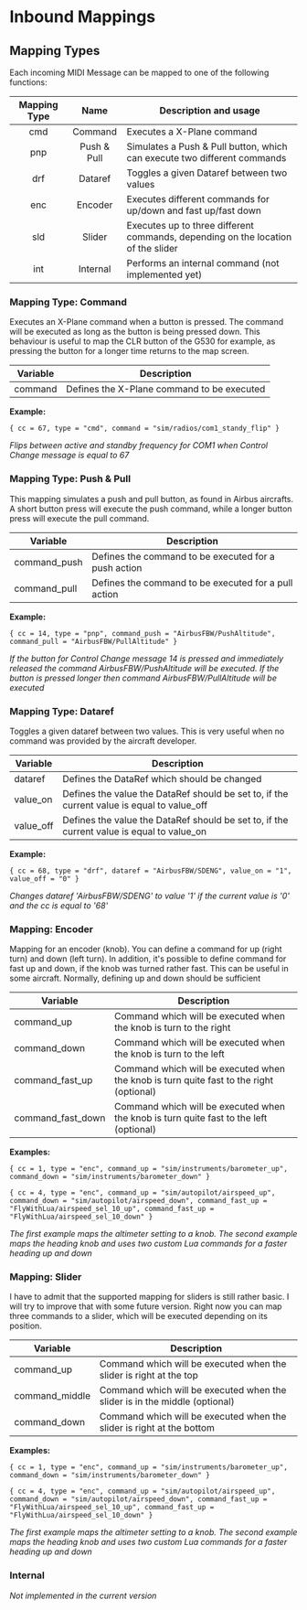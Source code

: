 # Inbound Mappings

## Mapping Types
Each incoming MIDI Message can be mapped to one of the following functions:

| Mapping Type | Name        | Description and usage                                                            |
|:------------:|:-----------:|----------------------------------------------------------------------------------|
| cmd          | Command     | Executes a X-Plane command                                                       |
| pnp          | Push & Pull | Simulates a Push & Pull button, which can execute two different commands         |   
| drf          | Dataref     | Toggles a given Dataref between two values                                       |
| enc          | Encoder     | Executes different commands for up/down and fast up/fast down                    |
| sld          | Slider      | Executes up to three different commands, depending on the location of the slider |
| int          | Internal    | Performs an internal command (not implemented yet)                               |

###
### Mapping Type: Command
Executes an X-Plane command when a button is pressed. The command will be executed as long as the button is being
pressed down. This behaviour is useful to map the CLR button of the G530 for example, as pressing the button for a
longer time returns to the map screen.

| Variable | Description                                          |
|----------|------------------------------------------------------|
| command  | Defines the X-Plane command to be executed |

**Example:**
```
{ cc = 67, type = "cmd", command = "sim/radios/com1_standy_flip" }
```
*Flips between active and standby frequency for COM1 when Control Change message is equal to 67*

###
### Mapping Type: Push & Pull
This mapping simulates a push and pull button, as found in Airbus aircrafts. A short button press will execute the push
command, while a longer button press will execute the pull command.

| Variable     | Description                                          |
|--------------|------------------------------------------------------|
| command_push | Defines the command to be executed for a push action |
| command_pull | Defines the command to be executed for a pull action |

**Example:**
```
{ cc = 14, type = "pnp", command_push = "AirbusFBW/PushAltitude", command_pull = "AirbusFBW/PullAltitude" }
```
*If the button for Control Change message 14 is pressed and immediately released the command AirbusFBW/PushAltitude will
be executed. If the button is pressed longer then command AirbusFBW/PullAltitude will be executed*

###
### Mapping Type: Dataref
Toggles a given dataref between two values. This is very useful when no command was provided by the aircraft developer.

| Variable  | Description                                                                                |
|-----------|--------------------------------------------------------------------------------------------|
| dataref   | Defines the DataRef which should be changed                                                |
| value_on  | Defines the value the DataRef should be set to, if the current value is equal to value_off |
| value_off | Defines the value the DataRef should be set to, if the current value is equal to value_on  |

**Example:**
```
{ cc = 68, type = "drf", dataref = "AirbusFBW/SDENG", value_on = "1", value_off = "0" }
```
*Changes dataref 'AirbusFBW/SDENG' to value '1' if the current value is '0' and the cc is equal to '68'*

###
### Mapping: Encoder
Mapping for an encoder (knob). You can define a command for up (right turn) and down (left turn). In addition, it's
possible to define command for fast up and down, if the knob was turned rather fast. This can be useful in some
aircraft. Normally, defining up and down should be sufficient

| Variable          | Description                                                                                |
|-------------------|--------------------------------------------------------------------------------------------|
| command_up        | Command which will be executed when the knob is turn to the right                          |
| command_down      | Command which will be executed when the knob is turn to the left                           |
| command_fast_up   | Command which will be executed when the knob is turn quite fast to the right (optional)    |
| command_fast_down | Command which will be executed when the knob is turn quite fast to the left (optional)     |

**Examples:**
```
{ cc = 1, type = "enc", command_up = "sim/instruments/barometer_up", command_down = "sim/instruments/barometer_down" }

{ cc = 4, type = "enc", command_up = "sim/autopilot/airspeed_up", command_down = "sim/autopilot/airspeed_down", command_fast_up = "FlyWithLua/airspeed_sel_10_up", command_fast_up = "FlyWithLua/airspeed_sel_10_down" }
```
*The first example maps the altimeter setting to a knob. The second example maps the heading knob and uses two custom 
Lua commands for a faster heading up and down*

###
### Mapping: Slider
I have to admit that the supported mapping for sliders is still rather basic. I will try to improve that with some
future version. Right now you can map three commands to a slider, which will be executed depending on its position.

| Variable          | Description                                                                                |
|-------------------|--------------------------------------------------------------------------------------------|
| command_up        | Command which will be executed when the slider is right at the top                         |
| command_middle    | Command which will be executed when the slider is in the middle (optional)                 |
| command_down      | Command which will be executed when the slider is right at the bottom                      |

**Examples:**
```
{ cc = 1, type = "enc", command_up = "sim/instruments/barometer_up", command_down = "sim/instruments/barometer_down" }

{ cc = 4, type = "enc", command_up = "sim/autopilot/airspeed_up", command_down = "sim/autopilot/airspeed_down", command_fast_up = "FlyWithLua/airspeed_sel_10_up", command_fast_up = "FlyWithLua/airspeed_sel_10_down" }
```
*The first example maps the altimeter setting to a knob. The second example maps the heading knob and uses two custom
Lua commands for a faster heading up and down*

###
### Internal
*Not implemented in the current version*